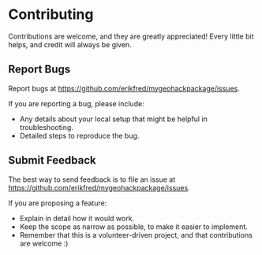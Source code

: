 # Contributing

Contributions are welcome, and they are greatly appreciated! Every
little bit helps, and credit will always be given.

## Report Bugs

Report bugs at https://github.com/erikfred/mygeohackpackage/issues.

If you are reporting a bug, please include:

* Any details about your local setup that might be helpful in troubleshooting.
* Detailed steps to reproduce the bug.

## Submit Feedback

The best way to send feedback is to file an issue at https://github.com/erikfred/mygeohackpackage/issues.

If you are proposing a feature:

* Explain in detail how it would work.
* Keep the scope as narrow as possible, to make it easier to implement.
* Remember that this is a volunteer-driven project, and that contributions
  are welcome :)
